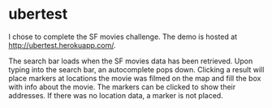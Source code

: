 ubertest
========

I chose to complete the SF movies challenge. The demo is hosted at http://ubertest.herokuapp.com/.

The search bar loads when the SF movies data has been retrieved. Upon typing into the search bar, an autocomplete pops down. Clicking a result will place markers at locations the movie was filmed on the map and fill the box with info about the movie. The markers can be clicked to show their addresses. If there was no location data, a marker is not placed.
